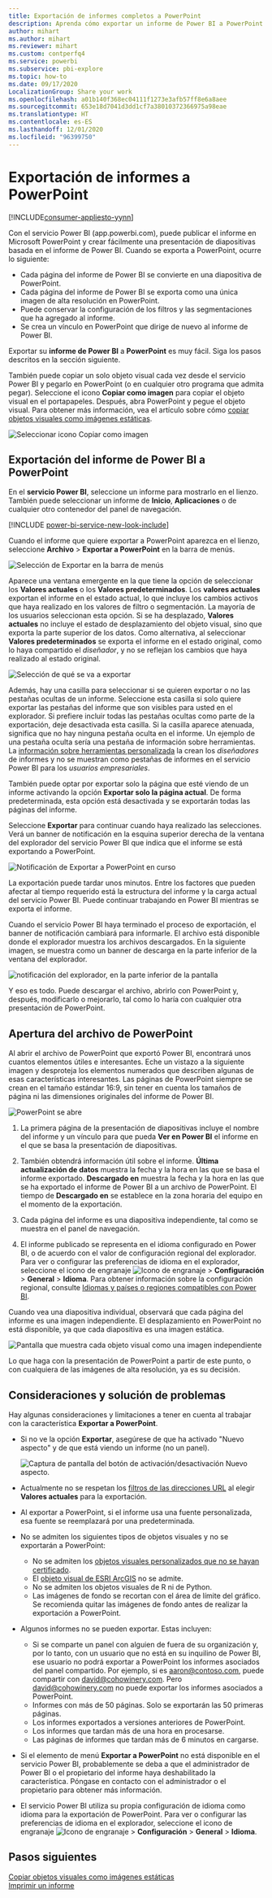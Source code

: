 ```yaml
---
title: Exportación de informes completos a PowerPoint
description: Aprenda cómo exportar un informe de Power BI a PowerPoint.
author: mihart
ms.author: mihart
ms.reviewer: mihart
ms.custom: contperfq4
ms.service: powerbi
ms.subservice: pbi-explore
ms.topic: how-to
ms.date: 09/17/2020
LocalizationGroup: Share your work
ms.openlocfilehash: a01b140f368ec04111f1273e3afb57ff8e6a8aee
ms.sourcegitcommit: 653e18d7041d3dd1cf7a38010372366975a98eae
ms.translationtype: HT
ms.contentlocale: es-ES
ms.lasthandoff: 12/01/2020
ms.locfileid: "96399750"
---
```

# <a name="export-reports-to-powerpoint"></a>Exportación de informes a PowerPoint

[!INCLUDE[consumer-appliesto-yynn](../includes/consumer-appliesto-yynn.md)]


Con el servicio Power BI (app.powerbi.com), puede publicar el informe en Microsoft PowerPoint y crear fácilmente una presentación de diapositivas basada en el informe de Power BI. Cuando se exporta a PowerPoint, ocurre lo siguiente:

* Cada página del informe de Power BI se convierte en una diapositiva de PowerPoint.
* Cada página del informe de Power BI se exporta como una única imagen de alta resolución en PowerPoint.
* Puede conservar la configuración de los filtros y las segmentaciones que ha agregado al informe.
* Se crea un vínculo en PowerPoint que dirige de nuevo al informe de Power BI.

Exportar su **informe de Power BI** a **PowerPoint** es muy fácil. Siga los pasos descritos en la sección siguiente.

También puede copiar un solo objeto visual cada vez desde el servicio Power BI y pegarlo en PowerPoint (o en cualquier otro programa que admita pegar). Seleccione el icono **Copiar como imagen** para copiar el objeto visual en el portapapeles. Después, abra PowerPoint y pegue el objeto visual. Para obtener más información, vea el artículo sobre cómo [copiar objetos visuales como imágenes estáticas](../visuals/power-bi-visualization-copy-paste.md).

![Seleccionar icono Copiar como imagen](media/end-user-powerpoint/power-bi-copy.png)

## <a name="export-your-power-bi-report-to-powerpoint"></a>Exportación del informe de Power BI a PowerPoint
En el **servicio Power BI**, seleccione un informe para mostrarlo en el lienzo. También puede seleccionar un informe de **Inicio**, **Aplicaciones** o de cualquier otro contenedor del panel de navegación.

[!INCLUDE [power-bi-service-new-look-include](../includes/power-bi-service-new-look-include.md)]

Cuando el informe que quiere exportar a PowerPoint aparezca en el lienzo, seleccione **Archivo** > **Exportar a PowerPoint** en la barra de menús.

![Selección de Exportar en la barra de menús](media/end-user-powerpoint/power-bi-export.png)

Aparece una ventana emergente en la que tiene la opción de seleccionar los **Valores actuales** o los **Valores predeterminados**. Los **valores actuales** exportan el informe en el estado actual, lo que incluye los cambios activos que haya realizado en los valores de filtro o segmentación.  La mayoría de los usuarios seleccionan esta opción. Si se ha desplazado, **Valores actuales** no incluye el estado de desplazamiento del objeto visual, sino que exporta la parte superior de los datos. Como alternativa, al seleccionar **Valores predeterminados** se exporta el informe en el estado original, como lo haya compartido el *diseñador*, y no se reflejan los cambios que haya realizado al estado original.

![Selección de qué se va a exportar](media/end-user-powerpoint/power-bi-current-values.png)
 
Además, hay una casilla para seleccionar si se quieren exportar o no las pestañas ocultas de un informe. Seleccione esta casilla si solo quiere exportar las pestañas del informe que son visibles para usted en el explorador. Si prefiere incluir todas las pestañas ocultas como parte de la exportación, deje desactivada esta casilla. Si la casilla aparece atenuada, significa que no hay ninguna pestaña oculta en el informe. Un ejemplo de una pestaña oculta sería una pestaña de información sobre herramientas. La [información sobre herramientas personalizada](../create-reports/desktop-tooltips.md) la crean los *diseñadores* de informes y no se muestran como pestañas de informes en el servicio Power BI para los *usuarios empresariales*. 

También puede optar por exportar solo la página que esté viendo de un informe activando la opción **Exportar solo la página actual**.  De forma predeterminada, esta opción está desactivada y se exportarán todas las páginas del informe.

Seleccione **Exportar** para continuar cuando haya realizado las selecciones. Verá un banner de notificación en la esquina superior derecha de la ventana del explorador del servicio Power BI que indica que el informe se está exportando a PowerPoint. 



![Notificación de Exportar a PowerPoint en curso](media/end-user-powerpoint/power-bi-export-progress.png)

La exportación puede tardar unos minutos. Entre los factores que pueden afectar al tiempo requerido está la estructura del informe y la carga actual del servicio Power BI. Puede continuar trabajando en Power BI mientras se exporta el informe.

Cuando el servicio Power BI haya terminado el proceso de exportación, el banner de notificación cambiará para informarle. El archivo está disponible donde el explorador muestra los archivos descargados. En la siguiente imagen, se muestra como un banner de descarga en la parte inferior de la ventana del explorador.

![notificación del explorador, en la parte inferior de la pantalla](media/end-user-powerpoint/power-bi-browsers.png)

Y eso es todo. Puede descargar el archivo, abrirlo con PowerPoint y, después, modificarlo o mejorarlo, tal como lo haría con cualquier otra presentación de PowerPoint.

## <a name="open-the-powerpoint-file"></a>Apertura del archivo de PowerPoint
Al abrir el archivo de PowerPoint que exportó Power BI, encontrará unos cuantos elementos útiles e interesantes. Eche un vistazo a la siguiente imagen y desproteja los elementos numerados que describen algunas de esas características interesantes. Las páginas de PowerPoint siempre se crean en el tamaño estándar 16:9, sin tener en cuenta los tamaños de página ni las dimensiones originales del informe de Power BI.

![PowerPoint se abre](media/end-user-powerpoint/power-bi-powerpoint-numbered.png)

1. La primera página de la presentación de diapositivas incluye el nombre del informe y un vínculo para que pueda **Ver en Power BI** el informe en el que se basa la presentación de diapositivas.
2. También obtendrá información útil sobre el informe. **Última actualización de datos** muestra la fecha y la hora en las que se basa el informe exportado. **Descargado en** muestra la fecha y la hora en las que se ha exportado el informe de Power BI a un archivo de PowerPoint. El tiempo de **Descargado en** se establece en la zona horaria del equipo en el momento de la exportación.


3. Cada página del informe es una diapositiva independiente, tal como se muestra en el panel de navegación. 
4. El informe publicado se representa en el idioma configurado en Power BI, o de acuerdo con el valor de configuración regional del explorador. Para ver o configurar las preferencias de idioma en el explorador, seleccione el icono de engranaje ![Icono de engranaje](media/end-user-powerpoint/power-bi-settings-icon.png) > **Configuración** > **General** > **Idioma**. Para obtener información sobre la configuración regional, consulte [Idiomas y países o regiones compatibles con Power BI](../fundamentals/supported-languages-countries-regions.md).


Cuando vea una diapositiva individual, observará que cada página del informe es una imagen independiente. El desplazamiento en PowerPoint no está disponible, ya que cada diapositiva es una imagen estática.

![Pantalla que muestra cada objeto visual como una imagen independiente](media/end-user-powerpoint/power-bi-images.png)

Lo que haga con la presentación de PowerPoint a partir de este punto, o con cualquiera de las imágenes de alta resolución, ya es su decisión.

## <a name="considerations-and-troubleshooting"></a>Consideraciones y solución de problemas
Hay algunas consideraciones y limitaciones a tener en cuenta al trabajar con la característica **Exportar a PowerPoint**.
 

* Si no ve la opción **Exportar**, asegúrese de que ha activado "Nuevo aspecto" y de que está viendo un informe (no un panel).

    ![Captura de pantalla del botón de activación/desactivación Nuevo aspecto.](media/end-user-powerpoint/power-bi-new-look.png)

* Actualmente no se respetan los [filtros de las direcciones URL](../collaborate-share/service-url-filters.md) al elegir **Valores actuales** para la exportación.

* Al exportar a PowerPoint, si el informe usa una fuente personalizada, esa fuente se reemplazará por una predeterminada.

* No se admiten los siguientes tipos de objetos visuales y no se exportarán a PowerPoint:
   - No se admiten los [objetos visuales personalizados que no se hayan certificado](../developer/visuals/power-bi-custom-visuals-certified.md). 
   - El [objeto visual de ESRI ArcGIS](../visuals/power-bi-visualizations-arcgis.md) no se admite.
   - No se admiten los objetos visuales de R ni de Python.
   - Las imágenes de fondo se recortan con el área de límite del gráfico. Se recomienda quitar las imágenes de fondo antes de realizar la exportación a PowerPoint.

* Algunos informes no se pueden exportar. Estas incluyen:
    - Si se comparte un panel con alguien de fuera de su organización y, por lo tanto, con un usuario que no está en su inquilino de Power BI, ese usuario no podrá exportar a PowerPoint los informes asociados del panel compartido. Por ejemplo, si es aaron@contoso.com, puede compartir con david@cohowinery.com. Pero david@cohowinery.com no puede exportar los informes asociados a PowerPoint.
    - Informes con más de 50 páginas. Solo se exportarán las 50 primeras páginas.
    - Los informes exportados a versiones anteriores de PowerPoint.
    - Los informes que tardan más de una hora en procesarse. 
    - Las páginas de informes que tardan más de 6 minutos en cargarse. 

* Si el elemento de menú **Exportar a PowerPoint** no está disponible en el servicio Power BI, probablemente se deba a que el administrador de Power BI o el propietario del informe haya deshabilitado la característica. Póngase en contacto con el administrador o el propietario para obtener más información.
* El servicio Power BI utiliza su propia configuración de idioma como idioma para la exportación de PowerPoint. Para ver o configurar las preferencias de idioma en el explorador, seleccione el icono de engranaje ![Icono de engranaje](media/end-user-powerpoint/power-bi-settings-icon.png) > **Configuración** > **General** > **Idioma**.



## <a name="next-steps"></a>Pasos siguientes
[Copiar objetos visuales como imágenes estáticas](../visuals/power-bi-visualization-copy-paste.md)    
[Imprimir un informe](end-user-print.md)
